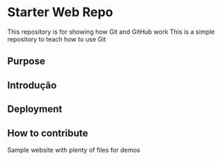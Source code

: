 # Starter Web Repo



This repository is for showing how Git and GitHub work
This is a simple repository to teach how to use Git 

## Purpose

## Introdução

## Deployment

## How to contribute

Sample website with plenty of files for demos